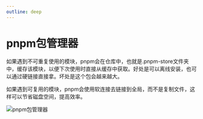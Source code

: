 ```yaml
---
outline: deep
---
```


# pnpm包管理器

如果遇到不可重复使用的模块，pnpm会在仓库中，也就是.pnpm-store文件夹中，缓存该模块，以便下次使用时直接从缓存中获取。好处是可以离线安装，也可以通过硬链接直接拿。坏处是这个包会越来越大。

如果遇到可复用的模块，pnpm会使用软连接去链接到全局，而不是复制文件，这样可以节省磁盘空间，提高效率。

![pnpm包管理器](/pnpm.jpeg)
